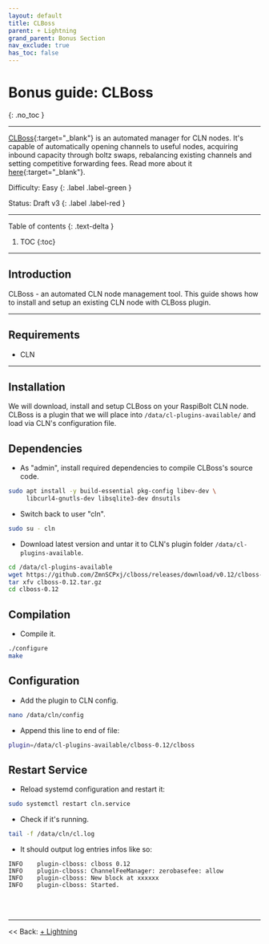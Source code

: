 ```yaml
---
layout: default
title: CLBoss
parent: + Lightning
grand_parent: Bonus Section
nav_exclude: true
has_toc: false
---
```


# Bonus guide: CLBoss
{: .no_toc }

---

[CLBoss](https://github.com/ZmnSCPxj/clboss){:target="_blank"} 
is an automated manager for CLN nodes. It's capable of automatically opening channels to useful nodes, acquiring inbound capacity through boltz swaps, rebalancing existing channels and setting competitive forwarding fees.
Read more about it [here](https://zmnscpxj.github.io/clboss/index.html){:target="_blank"}.

Difficulty: Easy
{: .label .label-green }

Status: Draft v3
{: .label .label-red }

---

Table of contents
{: .text-delta }

1. TOC
{:toc}

---

## Introduction

CLBoss - an automated CLN node management tool. This guide shows how to install and setup an existing CLN node with CLBoss plugin.

---

## Requirements

* CLN

---

## Installation

We will download, install and setup CLBoss on your RaspiBolt CLN node. CLBoss is a plugin that we will place into `/data/cl-plugins-available/` and load via CLN's configuration file.

## Dependencies

* As "admin", install required dependencies to compile CLBoss's source code.

```sh
sudo apt install -y build-essential pkg-config libev-dev \
     libcurl4-gnutls-dev libsqlite3-dev dnsutils
```

* Switch back to user "cln".

```sh
sudo su - cln
```

* Download latest version and untar it to CLN's plugin folder `/data/cl-plugins-available`.

```sh
cd /data/cl-plugins-available
wget https://github.com/ZmnSCPxj/clboss/releases/download/v0.12/clboss-0.12.tar.gz
tar xfv clboss-0.12.tar.gz
cd clboss-0.12
```

## Compilation

* Compile it.
```sh
./configure
make
```

## Configuration

* Add the plugin to CLN config.

```sh
nano /data/cln/config
```

* Append this line to end of file:

```sh
plugin=/data/cl-plugins-available/clboss-0.12/clboss
```

## Restart Service

* Reload systemd configuration and restart it:

```sh
sudo systemctl restart cln.service
```

* Check if it's running.

```sh
tail -f /data/cln/cl.log
```

* It should output log entries infos like so:

```log
INFO    plugin-clboss: clboss 0.12
INFO    plugin-clboss: ChannelFeeManager: zerobasefee: allow
INFO    plugin-clboss: New block at xxxxxx
INFO    plugin-clboss: Started.
```

<br /><br />

---

<< Back: [+ Lightning](index.md)
